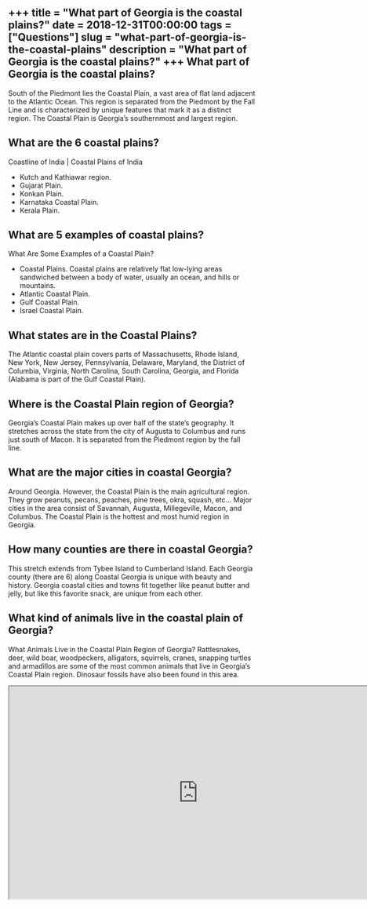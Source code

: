 +++
title = "What part of Georgia is the coastal plains?"
date = 2018-12-31T00:00:00
tags = ["Questions"]
slug = "what-part-of-georgia-is-the-coastal-plains"
description = "What part of Georgia is the coastal plains?"
+++
What part of Georgia is the coastal plains?
-------------------------------------------

South of the Piedmont lies the Coastal Plain, a vast area of flat land adjacent to the Atlantic Ocean. This region is separated from the Piedmont by the Fall Line and is characterized by unique features that mark it as a distinct region. The Coastal Plain is Georgia’s southernmost and largest region.

What are the 6 coastal plains?
------------------------------

Coastline of India | Coastal Plains of India

- Kutch and Kathiawar region.
- Gujarat Plain.
- Konkan Plain.
- Karnataka Coastal Plain.
- Kerala Plain.

What are 5 examples of coastal plains?
--------------------------------------

What Are Some Examples of a Coastal Plain?

- Coastal Plains. Coastal plains are relatively flat low-lying areas sandwiched between a body of water, usually an ocean, and hills or mountains.
- Atlantic Coastal Plain.
- Gulf Coastal Plain.
- Israel Coastal Plain.

What states are in the Coastal Plains?
--------------------------------------

The Atlantic coastal plain covers parts of Massachusetts, Rhode Island, New York, New Jersey, Pennsylvania, Delaware, Maryland, the District of Columbia, Virginia, North Carolina, South Carolina, Georgia, and Florida (Alabama is part of the Gulf Coastal Plain).

Where is the Coastal Plain region of Georgia?
---------------------------------------------

Georgia’s Coastal Plain makes up over half of the state’s geography. It stretches across the state from the city of Augusta to Columbus and runs just south of Macon. It is separated from the Piedmont region by the fall line.

What are the major cities in coastal Georgia?
---------------------------------------------

Around Georgia. However, the Coastal Plain is the main agricultural region. They grow peanuts, pecans, peaches, pine trees, okra, squash, etc… Major cities in the area consist of Savannah, Augusta, Millegeville, Macon, and Columbus. The Coastal Plain is the hottest and most humid region in Georgia.

How many counties are there in coastal Georgia?
-----------------------------------------------

This stretch extends from Tybee Island to Cumberland Island. Each Georgia county (there are 6) along Coastal Georgia is unique with beauty and history. Georgia coastal cities and towns fit together like peanut butter and jelly, but like this favorite snack, are unique from each other.

What kind of animals live in the coastal plain of Georgia?
----------------------------------------------------------

What Animals Live in the Coastal Plain Region of Georgia? Rattlesnakes, deer, wild boar, woodpeckers, alligators, squirrels, cranes, snapping turtles and armadillos are some of the most common animals that live in Georgia’s Coastal Plain region. Dinosaur fossils have also been found in this area.

<iframe allow="accelerometer; autoplay; clipboard-write; encrypted-media; gyroscope; picture-in-picture" allowfullscreen="" class="__youtube_prefs__  epyt-is-override  no-lazyload" data-no-lazy="1" data-origheight="433" data-origwidth="770" data-skipgform_ajax_framebjll="" height="433" id="_ytid_44395" loading="lazy" src="https://www.youtube.com/embed/4ZBESRvuLxQ?enablejsapi=1&autoplay=0&cc_load_policy=0&cc_lang_pref=&iv_load_policy=1&loop=0&modestbranding=0&rel=1&fs=1&playsinline=0&autohide=2&theme=dark&color=red&controls=1&" title="YouTube player" width="770"></iframe>